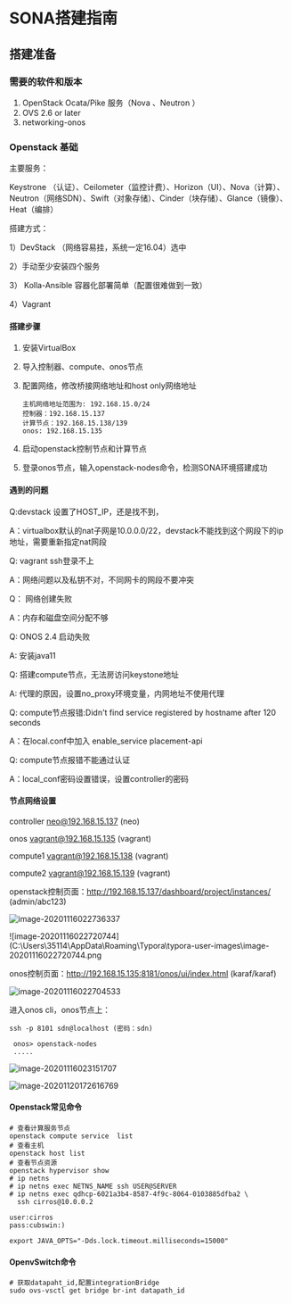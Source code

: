 # SONA搭建指南

## 搭建准备

### 需要的软件和版本

1. OpenStack Ocata/Pike 服务（Nova 、Neutron ）
2. OVS 2.6 or later
3. networking-onos

### Openstack 基础

主要服务：

Keystrone （认证）、Ceilometer（监控计费）、Horizon（UI）、Nova（计算）、Neutron（网络SDN）、Swift（对象存储）、Cinder（块存储）、Glance（镜像）、Heat（编排）

搭建方式：

1）DevStack （网络容易挂，系统一定16.04）选中

2）手动至少安装四个服务

3） Kolla-Ansible 容器化部署简单（配置很难做到一致）

4）Vagrant 

#### 搭建步骤

1. 安装VirtualBox

2. 导入控制器、compute、onos节点

3. 配置网络，修改桥接网络地址和host only网络地址

   ```
   主机网络地址范围为: 192.168.15.0/24
   控制器：192.168.15.137
   计算节点：192.168.15.138/139
   onos: 192.168.15.135
   ```

4. 启动openstack控制节点和计算节点

5. 登录onos节点，输入openstack-nodes命令，检测SONA环境搭建成功

#### 遇到的问题

Q:devstack  设置了HOST_IP，还是找不到，

A：virtualbox默认的nat子网是10.0.0.0/22，devstack不能找到这个网段下的ip地址，需要重新指定nat网段

Q: vagrant ssh登录不上

A：网络问题以及私钥不对，不同网卡的网段不要冲突

Q： 网络创建失败

A：内存和磁盘空间分配不够

Q: ONOS 2.4 启动失败

A: 安装java11

Q: 搭建compute节点，无法房访问keystone地址

A: 代理的原因，设置no_proxy环境变量，内网地址不使用代理

Q: compute节点报错:Didn't find service registered by hostname after 120 seconds

A：在local.conf中加入 enable_service placement-api

Q:  compute节点报错不能通过认证

A：local_conf密码设置错误，设置controller的密码

#### 节点网络设置

controller neo@192.168.15.137 (neo)

onos vagrant@192.168.15.135 (vagrant)

compute1 vagrant@192.168.15.138 (vagrant)

compute2 vagrant@192.168.15.139 (vagrant)

openstack控制页面：http://192.168.15.137/dashboard/project/instances/ (admin/abc123)

![image-20201116022736337](C:\Users\35114\AppData\Roaming\Typora\typora-user-images\image-20201116022736337.png)

![image-20201116022720744](C:\Users\35114\AppData\Roaming\Typora\typora-user-images\image-20201116022720744.png

onos控制页面：http://192.168.15.135:8181/onos/ui/index.html (karaf/karaf)

![image-20201116022704533](C:\Users\35114\AppData\Roaming\Typora\typora-user-images\image-20201116022704533.png)

进入onos cli，onos节点上：

```
ssh -p 8101 sdn@localhost (密码：sdn)
 
 onos> openstack-nodes
 .....
```

![image-20201116023151707](C:\Users\35114\AppData\Roaming\Typora\typora-user-images\image-20201116023151707.png)

![image-20201120172616769](C:\Users\35114\AppData\Roaming\Typora\typora-user-images\image-20201120172616769.png)

#### Openstack常见命令

```
# 查看计算服务节点
openstack compute service  list
# 查看主机
openstack host list
# 查看节点资源
openstack hypervisor show
# ip netns
# ip netns exec NETNS_NAME ssh USER@SERVER
# ip netns exec qdhcp-6021a3b4-8587-4f9c-8064-0103885dfba2 \
  ssh cirros@10.0.0.2
  
user:cirros
pass:cubswin:)

export JAVA_OPTS="-Dds.lock.timeout.milliseconds=15000"
```

#### OpenvSwitch命令

```
# 获取datapaht_id,配置integrationBridge
sudo ovs-vsctl get bridge br-int datapath_id
```

